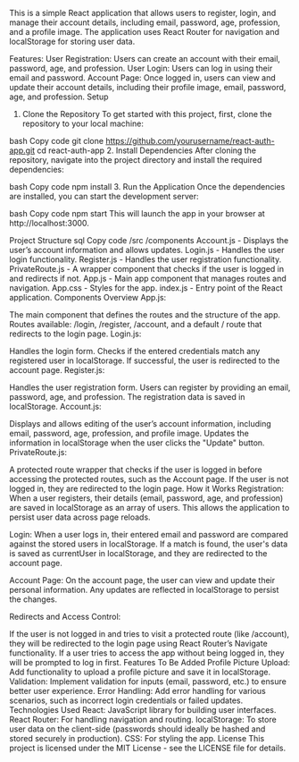 This is a simple React application that allows users to register, login, and manage their account details, including email, password, age, profession, and a profile image. The application uses React Router for navigation and localStorage for storing user data.

Features:
User Registration: Users can create an account with their email, password, age, and profession.
User Login: Users can log in using their email and password.
Account Page: Once logged in, users can view and update their account details, including their profile image, email, password, age, and profession.
Setup
1. Clone the Repository
To get started with this project, first, clone the repository to your local machine:

bash
Copy code
git clone https://github.com/yourusername/react-auth-app.git
cd react-auth-app
2. Install Dependencies
After cloning the repository, navigate into the project directory and install the required dependencies:

bash
Copy code
npm install
3. Run the Application
Once the dependencies are installed, you can start the development server:

bash
Copy code
npm start
This will launch the app in your browser at http://localhost:3000.

Project Structure
sql
Copy code
/src
  /components
    Account.js        - Displays the user’s account information and allows updates.
    Login.js          - Handles the user login functionality.
    Register.js       - Handles the user registration functionality.
    PrivateRoute.js   - A wrapper component that checks if the user is logged in and redirects if not.
  App.js              - Main app component that manages routes and navigation.
  App.css             - Styles for the app.
  index.js            - Entry point of the React application.
Components Overview
App.js:

The main component that defines the routes and the structure of the app.
Routes available: /login, /register, /account, and a default / route that redirects to the login page.
Login.js:

Handles the login form.
Checks if the entered credentials match any registered user in localStorage.
If successful, the user is redirected to the account page.
Register.js:

Handles the user registration form.
Users can register by providing an email, password, age, and profession.
The registration data is saved in localStorage.
Account.js:

Displays and allows editing of the user’s account information, including email, password, age, profession, and profile image.
Updates the information in localStorage when the user clicks the "Update" button.
PrivateRoute.js:

A protected route wrapper that checks if the user is logged in before accessing the protected routes, such as the Account page.
If the user is not logged in, they are redirected to the login page.
How it Works
Registration: When a user registers, their details (email, password, age, and profession) are saved in localStorage as an array of users. This allows the application to persist user data across page reloads.

Login: When a user logs in, their entered email and password are compared against the stored users in localStorage. If a match is found, the user's data is saved as currentUser in localStorage, and they are redirected to the account page.

Account Page: On the account page, the user can view and update their personal information. Any updates are reflected in localStorage to persist the changes.

Redirects and Access Control:

If the user is not logged in and tries to visit a protected route (like /account), they will be redirected to the login page using React Router’s Navigate functionality.
If a user tries to access the app without being logged in, they will be prompted to log in first.
Features To Be Added
Profile Picture Upload: Add functionality to upload a profile picture and save it in localStorage.
Validation: Implement validation for inputs (email, password, etc.) to ensure better user experience.
Error Handling: Add error handling for various scenarios, such as incorrect login credentials or failed updates.
Technologies Used
React: JavaScript library for building user interfaces.
React Router: For handling navigation and routing.
localStorage: To store user data on the client-side (passwords should ideally be hashed and stored securely in production).
CSS: For styling the app.
License
This project is licensed under the MIT License - see the LICENSE file for details.

